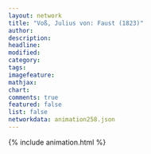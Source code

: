 ```yaml
---
layout: network
title: "Voß, Julius von: Faust (1823)"
author:
description:
headline:
modified:
category:
tags:
imagefeature: 
mathjax: 
chart: 
comments: true
featured: false
list: false
networkdata: animation258.json
---
```

{% include animation.html %}

